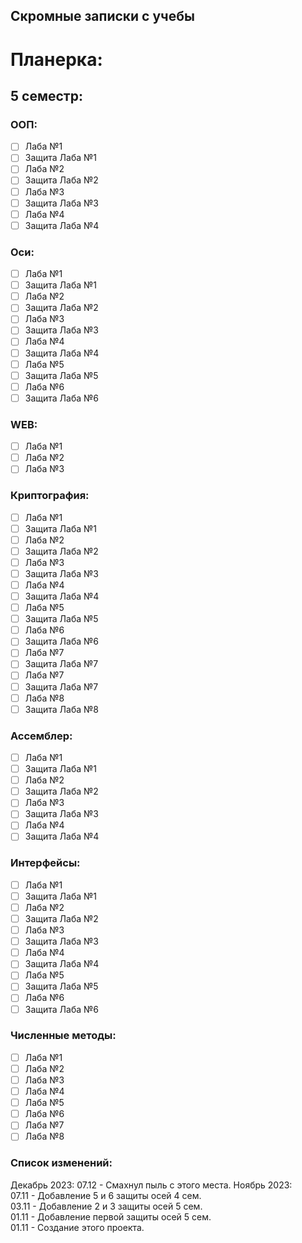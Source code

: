 ## Скромные записки с учебы  


# Планерка:  
## 5 семестр:  
### ООП:  
- [ ] Лаба №1  
- [ ] Защита Лаба №1  
- [ ] Лаба №2  
- [ ] Защита Лаба №2    
- [ ] Лаба №3  
- [ ] Защита Лаба №3  
- [ ] Лаба №4  
- [ ] Защита Лаба №4  
### Оси:  
- [ ] Лаба №1  
- [ ] Защита Лаба №1  
- [ ] Лаба №2  
- [ ] Защита Лаба №2    
- [ ] Лаба №3  
- [ ] Защита Лаба №3  
- [ ] Лаба №4  
- [ ] Защита Лаба №4  
- [ ] Лаба №5  
- [ ] Защита Лаба №5  
- [ ] Лаба №6  
- [ ] Защита Лаба №6  
### WEB:
- [ ] Лаба №1    
- [ ] Лаба №2      
- [ ] Лаба №3  
### Криптография:  
- [ ] Лаба №1  
- [ ] Защита Лаба №1  
- [ ] Лаба №2  
- [ ] Защита Лаба №2    
- [ ] Лаба №3  
- [ ] Защита Лаба №3  
- [ ] Лаба №4  
- [ ] Защита Лаба №4  
- [ ] Лаба №5  
- [ ] Защита Лаба №5  
- [ ] Лаба №6  
- [ ] Защита Лаба №6  
- [ ] Лаба №7  
- [ ] Защита Лаба №7  
- [ ] Лаба №7  
- [ ] Защита Лаба №7  
- [ ] Лаба №8  
- [ ] Защита Лаба №8  
### Ассемблер:  
- [ ] Лаба №1  
- [ ] Защита Лаба №1  
- [ ] Лаба №2  
- [ ] Защита Лаба №2    
- [ ] Лаба №3  
- [ ] Защита Лаба №3  
- [ ] Лаба №4  
- [ ] Защита Лаба №4  
### Интерфейсы:  
- [ ] Лаба №1  
- [ ] Защита Лаба №1  
- [ ] Лаба №2  
- [ ] Защита Лаба №2    
- [ ] Лаба №3  
- [ ] Защита Лаба №3  
- [ ] Лаба №4  
- [ ] Защита Лаба №4  
- [ ] Лаба №5  
- [ ] Защита Лаба №5  
- [ ] Лаба №6  
- [ ] Защита Лаба №6  
### Численные методы:
- [ ] Лаба №1    
- [ ] Лаба №2   
- [ ] Лаба №3  
- [ ] Лаба №4    
- [ ] Лаба №5   
- [ ] Лаба №6  
- [ ] Лаба №7    
- [ ] Лаба №8   
### Список изменений:
Декабрь 2023:
07.12 - Смахнул пыль с этого места. 
Ноябрь 2023:  
07.11 - Добавление 5 и 6 защиты осей 4 сем.  
03.11 - Добавление 2 и 3 защиты осей 5 сем.  
01.11 - Добавление первой защиты осей 5 сем.    
01.11 - Создание этого проекта.  
